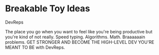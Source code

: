 # Breakable Toy Ideas

DevReps

 The place you go when you want to feel like you're being productive but you're kind of not really.
 Speed typing. 
 Algorithms.
 Math.
 Braaaaaain problems.
 GET STRONGER AND BECOME THE HIGH-LEVEL DEV YOU'RE MEANT TO BE with
 DevReps.